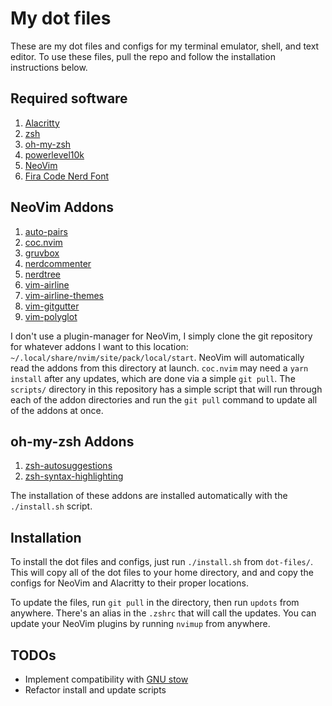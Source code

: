 # My dot files

These are my dot files and configs for my terminal emulator, shell, and text editor. To use these files, pull the repo and follow the installation instructions below.

## Required software
1. [Alacritty](https://github.com/alacritty/alacritty)
2. [zsh](https://github.com/zsh-users/zsh)
3. [oh-my-zsh](https://github.com/ohmyzsh)
4. [powerlevel10k](https://github.com/romkatv/powerlevel10k)
5. [NeoVim](https://github.com/neovim/neovim)
6. [Fira Code Nerd Font](https://github.com/tonsky/FiraCode)

## NeoVim Addons
1. [auto-pairs](https://github.com/jiangmiao/auto-pairs)
2. [coc.nvim](https://github.com/neoclide/coc.nvim)
3. [gruvbox](https://github.com/morhetz/gruvbox)
4. [nerdcommenter](https://github.com/preservim/nerdcommenter)
5. [nerdtree](https://github.com/preservim/nerdtree)
6. [vim-airline](https://github.com/vim-airline/vim-airline)
7. [vim-airline-themes](https://github.com/vim-airline/vim-airline-themes)
8. [vim-gitgutter](https://github.com/airblade/vim-gitgutter)
9. [vim-polyglot](https://github.com/sheerun/vim-polyglot)

I don't use a plugin-manager for NeoVim, I simply clone the git repository for whatever addons I want to this location: `~/.local/share/nvim/site/pack/local/start`. NeoVim will automatically read the addons from this directory at launch. `coc.nvim` may need a `yarn install` after any updates, which are done via a simple `git pull`. The `scripts/` directory in this repository has a simple script that will run through each of the addon directories and run the `git pull` command to update all of the addons at once. 

## oh-my-zsh Addons
1. [zsh-autosuggestions](https://github.com/zsh-users/zsh-autosuggestions)
2. [zsh-syntax-highlighting](https://github.com/zsh-users/zsh-syntax-highlighting)

The installation of these addons are installed automatically with the `./install.sh` script.

## Installation
To install the dot files and configs, just run `./install.sh` from `dot-files/`. This will copy all of the dot files to your home directory, and and copy the configs for NeoVim and Alacritty to their proper locations. 

To update the files, run `git pull` in the directory, then run `updots` from anywhere. There's an alias in the `.zshrc` that will call the updates. You can update your NeoVim plugins by running `nvimup` from anywhere.

## TODOs
- Implement compatibility with [GNU stow](https://www.gnu.org/software/stow/manual/stow.html)
- Refactor install and update scripts
